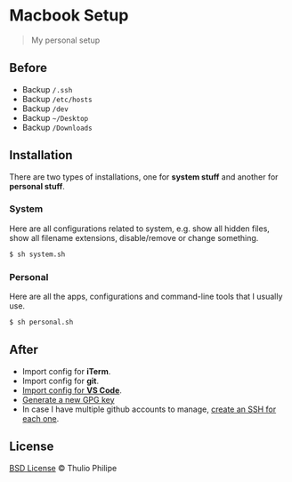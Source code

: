 # Macbook Setup

> My personal setup

## Before

- Backup `/.ssh`
- Backup `/etc/hosts`
- Backup `/dev`
- Backup `~/Desktop`
- Backup `/Downloads`

## Installation

There are two types of installations, one for **system stuff** and another for **personal stuff**.

### System

Here are all configurations related to system, e.g. show all hidden files, show all filename extensions, disable/remove or change something.

```sh
$ sh system.sh
```

### Personal

Here are all the apps, configurations and command-line tools that I usually use.

```sh
$ sh personal.sh
```

## After

- Import config for **iTerm**.
- Import config for **git**.
- [Import config for **VS Code**][vscode-config].
- [Generate a new GPG key][new-gpg-key]
- In case I have multiple github accounts to manage, [create an SSH for each one][manage-ssh].

## License

[BSD License](https://github.com/thulioph/macbook-setup/blob/master/LICENSE.md) © Thulio Philipe


[vscode-config]: https://gist.github.com/thulioph/aa4b095ebba11b0806da085deb012db2
[manage-ssh]: https://www.freecodecamp.org/news/manage-multiple-github-accounts-the-ssh-way-2dadc30ccaca/
[new-gpg-key]: https://docs.github.com/en/free-pro-team@latest/github/authenticating-to-github/generating-a-new-gpg-key
